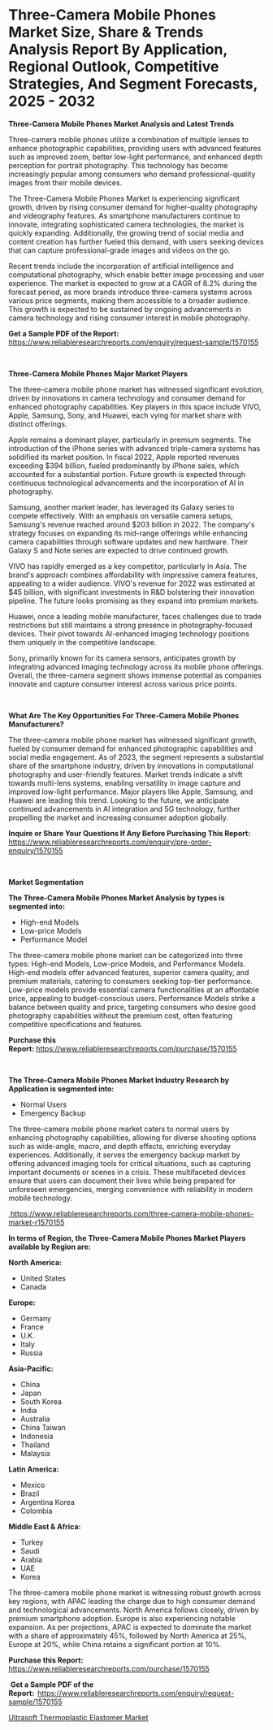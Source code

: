 <p><h1>Three-Camera Mobile Phones Market Size, Share & Trends Analysis Report By Application, Regional Outlook, Competitive Strategies, And Segment Forecasts, 2025 - 2032</h1></p><p><strong>Three-Camera Mobile Phones Market Analysis and Latest Trends</strong></p>
<p><p>Three-camera mobile phones utilize a combination of multiple lenses to enhance photographic capabilities, providing users with advanced features such as improved zoom, better low-light performance, and enhanced depth perception for portrait photography. This technology has become increasingly popular among consumers who demand professional-quality images from their mobile devices.</p><p>The Three-Camera Mobile Phones Market is experiencing significant growth, driven by rising consumer demand for higher-quality photography and videography features. As smartphone manufacturers continue to innovate, integrating sophisticated camera technologies, the market is quickly expanding. Additionally, the growing trend of social media and content creation has further fueled this demand, with users seeking devices that can capture professional-grade images and videos on the go.</p><p>Recent trends include the incorporation of artificial intelligence and computational photography, which enable better image processing and user experience. The market is expected to grow at a CAGR of 8.2% during the forecast period, as more brands introduce three-camera systems across various price segments, making them accessible to a broader audience. This growth is expected to be sustained by ongoing advancements in camera technology and rising consumer interest in mobile photography.</p></p>
<p><strong>Get a Sample PDF of the Report:&nbsp;</strong> <a href="https://www.reliableresearchreports.com/enquiry/request-sample/1570155?utm_campaign=3358&utm_medium=2&utm_source=Github&utm_content=ia&utm_term=25032025&utm_id=three-camera-mobile-phones">https://www.reliableresearchreports.com/enquiry/request-sample/1570155</a></p>
<p>&nbsp;</p>
<p><strong>Three-Camera Mobile Phones Major Market Players</strong></p>
<p><p>The three-camera mobile phone market has witnessed significant evolution, driven by innovations in camera technology and consumer demand for enhanced photography capabilities. Key players in this space include VIVO, Apple, Samsung, Sony, and Huawei, each vying for market share with distinct offerings.</p><p>Apple remains a dominant player, particularly in premium segments. The introduction of the iPhone series with advanced triple-camera systems has solidified its market position. In fiscal 2022, Apple reported revenues exceeding $394 billion, fueled predominantly by iPhone sales, which accounted for a substantial portion. Future growth is expected through continuous technological advancements and the incorporation of AI in photography.</p><p>Samsung, another market leader, has leveraged its Galaxy series to compete effectively. With an emphasis on versatile camera setups, Samsung's revenue reached around $203 billion in 2022. The company's strategy focuses on expanding its mid-range offerings while enhancing camera capabilities through software updates and new hardware. Their Galaxy S and Note series are expected to drive continued growth.</p><p>VIVO has rapidly emerged as a key competitor, particularly in Asia. The brand's approach combines affordability with impressive camera features, appealing to a wider audience. VIVO's revenue for 2022 was estimated at $45 billion, with significant investments in R&D bolstering their innovation pipeline. The future looks promising as they expand into premium markets.</p><p>Huawei, once a leading mobile manufacturer, faces challenges due to trade restrictions but still maintains a strong presence in photography-focused devices. Their pivot towards AI-enhanced imaging technology positions them uniquely in the competitive landscape.</p><p>Sony, primarily known for its camera sensors, anticipates growth by integrating advanced imaging technology across its mobile phone offerings. Overall, the three-camera segment shows immense potential as companies innovate and capture consumer interest across various price points.</p></p>
<p>&nbsp;</p>
<p><strong>What Are The Key Opportunities For Three-Camera Mobile Phones Manufacturers?</strong></p>
<p><p>The three-camera mobile phone market has witnessed significant growth, fueled by consumer demand for enhanced photographic capabilities and social media engagement. As of 2023, the segment represents a substantial share of the smartphone industry, driven by innovations in computational photography and user-friendly features. Market trends indicate a shift towards multi-lens systems, enabling versatility in image capture and improved low-light performance. Major players like Apple, Samsung, and Huawei are leading this trend. Looking to the future, we anticipate continued advancements in AI integration and 5G technology, further propelling the market and increasing consumer adoption globally.</p></p>
<p><strong>Inquire or Share Your Questions If Any Before Purchasing This Report:</strong> <a href="https://www.reliableresearchreports.com/enquiry/pre-order-enquiry/1570155?utm_campaign=3358&utm_medium=2&utm_source=Github&utm_content=ia&utm_term=25032025&utm_id=three-camera-mobile-phones">https://www.reliableresearchreports.com/enquiry/pre-order-enquiry/1570155</a></p>
<p>&nbsp;</p>
<p><strong>Market Segmentation</strong></p>
<p><strong>The Three-Camera Mobile Phones Market Analysis by types is segmented into:</strong></p>
<p><ul><li>High-end Models</li><li>Low-price Models</li><li>Performance Model</li></ul></p>
<p><p>The three-camera mobile phone market can be categorized into three types: High-end Models, Low-price Models, and Performance Models. High-end models offer advanced features, superior camera quality, and premium materials, catering to consumers seeking top-tier performance. Low-price models provide essential camera functionalities at an affordable price, appealing to budget-conscious users. Performance Models strike a balance between quality and price, targeting consumers who desire good photography capabilities without the premium cost, often featuring competitive specifications and features.</p></p>
<p><strong>Purchase this Report:&nbsp;</strong><a href="https://www.reliableresearchreports.com/purchase/1570155?utm_campaign=3358&utm_medium=2&utm_source=Github&utm_content=ia&utm_term=25032025&utm_id=three-camera-mobile-phones">https://www.reliableresearchreports.com/purchase/1570155</a></p>
<p>&nbsp;</p>
<p><strong>The Three-Camera Mobile Phones Market Industry Research by Application is segmented into:</strong></p>
<p><ul><li>Normal Users</li><li>Emergency Backup</li></ul></p>
<p><p>The three-camera mobile phone market caters to normal users by enhancing photography capabilities, allowing for diverse shooting options such as wide-angle, macro, and depth effects, enriching everyday experiences. Additionally, it serves the emergency backup market by offering advanced imaging tools for critical situations, such as capturing important documents or scenes in a crisis. These multifaceted devices ensure that users can document their lives while being prepared for unforeseen emergencies, merging convenience with reliability in modern mobile technology.</p></p>
<p><a href="https://www.reliableresearchreports.com/three-camera-mobile-phones-market-r1570155?utm_campaign=3358&utm_medium=2&utm_source=Github&utm_content=ia&utm_term=25032025&utm_id=three-camera-mobile-phones">&nbsp;https://www.reliableresearchreports.com/three-camera-mobile-phones-market-r1570155</a></p>
<p><strong>In terms of Region, the Three-Camera Mobile Phones Market Players available by Region are:</strong></p>
<p>
    <p> <strong> North America: </strong>
        <ul>
            <li>United States</li>
            <li>Canada</li>
        </ul>
        </p> 
    <p> <strong> Europe: </strong>
        <ul>
            <li>Germany</li>
            <li>France</li>
            <li>U.K.</li>
            <li>Italy</li>
            <li>Russia</li>
        </ul>
        </p> 
    <p> <strong> Asia-Pacific: </strong>
        <ul>
            <li>China</li>
            <li>Japan</li>
            <li>South Korea</li>
            <li>India</li>
            <li>Australia</li>
            <li>China Taiwan</li>
            <li>Indonesia</li>
            <li>Thailand</li>
            <li>Malaysia</li>
        </ul>
        </p> 
    <p> <strong> Latin America: </strong>
        <ul>
            <li>Mexico</li>
            <li>Brazil</li>
            <li>Argentina Korea</li>
            <li>Colombia</li>
        </ul>
        </p> 
    <p> <strong> Middle East & Africa: </strong>
        <ul>
            <li>Turkey</li>
            <li>Saudi</li>
            <li>Arabia</li>
            <li>UAE</li>
            <li>Korea</li>
        </ul>
    </p>
    </p>
<p><p>The three-camera mobile phone market is witnessing robust growth across key regions, with APAC leading the charge due to high consumer demand and technological advancements. North America follows closely, driven by premium smartphone adoption. Europe is also experiencing notable expansion. As per projections, APAC is expected to dominate the market with a share of approximately 45%, followed by North America at 25%, Europe at 20%, while China retains a significant portion at 10%.</p></p>
<p><strong>Purchase this Report: </strong><a href="https://www.reliableresearchreports.com/purchase/1570155?utm_campaign=3358&utm_medium=2&utm_source=Github&utm_content=ia&utm_term=25032025&utm_id=three-camera-mobile-phones">https://www.reliableresearchreports.com/purchase/1570155</a></p>
<p>&nbsp;<strong>Get a Sample PDF of the Report:&nbsp;&nbsp;</strong><a href="https://www.reliableresearchreports.com/enquiry/request-sample/1570155?utm_campaign=3358&utm_medium=2&utm_source=Github&utm_content=ia&utm_term=25032025&utm_id=three-camera-mobile-phones">https://www.reliableresearchreports.com/enquiry/request-sample/1570155</a></p>
<p><strong></strong></p>
<p><p><a href="https://github.com/samesdufloiw/Market-Research-Report-List-1/blob/main/ultrasoft-thermoplastic-elastomer-market.md?utm_campaign=3358&utm_medium=2&utm_source=Github&utm_content=ia&utm_term=25032025&utm_id=three-camera-mobile-phones">Ultrasoft Thermoplastic Elastomer Market</a></p></p>